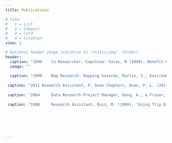 ```yaml
---
title: Publications

# View.
#   1 = List
#   2 = Compact
#   3 = Card
#   4 = Citation
view: 1

# Optional header image (relative to `static/img/` folder).
header:
  caption: "1999 	Co-Researcher. Capstone: Salas, M (1999). Benefit-Cost Analysis for Bay County Local Hazard Mitigation Strategy."
  image: ""
  
  caption: "1999 	Map Research. Mapping hazards, Martin, S., Environmental hazard perception: Taylor County’s Dilemma, University Press of Florida, 1999."
 
 caption: "2011	Research Assistant, P. Doan chapters, Doan, P. L. (2011). Queerying Planning: Challenging Heteronormative Assumptions and Reframing Planning Practice. Ashgate Publishing, Ltd."
 
 caption: "2004 	Data Research Project Manager, Dang, A., & Fraser, S. (2004). Same-sex Couple Households in the United States: A Report from the 2000 Census. Retrieved from https://www.thetaskforce.org."
 
 caption: "1998 	Research Assistant, Ruiz, M. (1999), ‘Using Trip Diaries to Improve Real-time Geocoding’, GeoSpatial Information & Technology Association Conference, Chicago, IL., Aurora, CO." 


  
  
  
  
---
```

